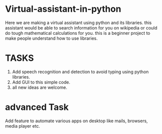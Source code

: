 # Virtual-assistant-in-python
Here we are making a virtual assistant using python and its libraries. this assistant would be able to search information for you on wikipedia or could do tough mathematical calculations for you. this is a beginner project to make people understand how to use libraries.
# TASKS
1) Add speech recognition and detection to avoid typing using python libraries.
2) Add GUI to this simple code.
3) all new ideas are welcome.
# advanced Task
Add feature to automate various apps on desktop like mails, browsers, media player etc.
